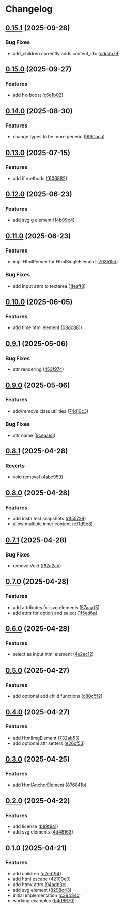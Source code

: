 # Changelog

## [0.15.1](https://github.com/renato145/fhtmx/compare/v0.15.0...v0.15.1) (2025-09-28)


### Bug Fixes

* add_children correctly adds content_idx ([cdddb79](https://github.com/renato145/fhtmx/commit/cdddb790322d338c70b15d09348e6b8d48efda4e))

## [0.15.0](https://github.com/renato145/fhtmx/compare/v0.14.0...v0.15.0) (2025-09-27)


### Features

* add hx-boost ([c6e1b02](https://github.com/renato145/fhtmx/commit/c6e1b02a77b08e2660b7b255713830e51ac5aa14))

## [0.14.0](https://github.com/renato145/fhtmx/compare/v0.13.0...v0.14.0) (2025-08-30)


### Features

* change types to be more generic ([9f90aca](https://github.com/renato145/fhtmx/commit/9f90acaf1f446d24e27ff69532f2785357139442))

## [0.13.0](https://github.com/renato145/fhtmx/compare/v0.12.0...v0.13.0) (2025-07-15)


### Features

* add if methods ([f606882](https://github.com/renato145/fhtmx/commit/f606882a17c1b2e89690b5af7113311218275fa5))

## [0.12.0](https://github.com/renato145/fhtmx/compare/v0.11.0...v0.12.0) (2025-06-23)


### Features

* add svg g element ([14b09c4](https://github.com/renato145/fhtmx/commit/14b09c402b91c467b6898a89a08b811ad030f5b7))

## [0.11.0](https://github.com/renato145/fhtmx/compare/v0.10.0...v0.11.0) (2025-06-23)


### Features

* impl HtmlRender for HtmlSingleElement ([703515d](https://github.com/renato145/fhtmx/commit/703515dc76b4c0be69885aa938da774d95f71b40))


### Bug Fixes

* add input attrs to textarea ([1feaff8](https://github.com/renato145/fhtmx/commit/1feaff8727f9bbaf036eaa919e8adea0d81c6f21))

## [0.10.0](https://github.com/renato145/fhtmx/compare/v0.9.1...v0.10.0) (2025-06-05)


### Features

* add time html element ([08dc881](https://github.com/renato145/fhtmx/commit/08dc881e95240b42fdc302dee9255a9215c79ab0))

## [0.9.1](https://github.com/renato145/fhtmx/compare/v0.9.0...v0.9.1) (2025-05-06)


### Bug Fixes

* attr rendering ([453f974](https://github.com/renato145/fhtmx/commit/453f97452fee428d0a751fc42dbfcc565f8614e7))

## [0.9.0](https://github.com/renato145/fhtmx/compare/v0.8.1...v0.9.0) (2025-05-06)


### Features

* add/remove class utilities ([74d10c3](https://github.com/renato145/fhtmx/commit/74d10c357d52dc998aa843f1ee076748630fbea3))


### Bug Fixes

* attr name ([9ceaae5](https://github.com/renato145/fhtmx/commit/9ceaae548aa1def606446e4c2b522bb746ce56c5))

## [0.8.1](https://github.com/renato145/fhtmx/compare/v0.8.0...v0.8.1) (2025-04-28)


### Reverts

* void removal ([4abc959](https://github.com/renato145/fhtmx/commit/4abc959e921613787d2c9fe7312c942ba35f46a7))

## [0.8.0](https://github.com/renato145/fhtmx/compare/v0.7.1...v0.8.0) (2025-04-28)


### Features

* add insta test snapshots ([df55738](https://github.com/renato145/fhtmx/commit/df557380ada179a945ecdfaefa98e613374a0934))
* allow multiple inner content ([e71d9e8](https://github.com/renato145/fhtmx/commit/e71d9e84b9990c32c4e97bf18e84522c0d4c3158))

## [0.7.1](https://github.com/renato145/fhtmx/compare/v0.7.0...v0.7.1) (2025-04-28)


### Bug Fixes

* remove Void ([f92a2ab](https://github.com/renato145/fhtmx/commit/f92a2ab4f0b533c8a68d0a503ce7df89bac5aa2c))

## [0.7.0](https://github.com/renato145/fhtmx/compare/v0.6.0...v0.7.0) (2025-04-28)


### Features

* add attributes for svg elements ([57aaaf5](https://github.com/renato145/fhtmx/commit/57aaaf58fabfaf715e7f9a93c12b838ce2a44f04))
* add attrs for option and select ([1f5ed6a](https://github.com/renato145/fhtmx/commit/1f5ed6a72317b4fc3d57622a068467aab2657a0f))

## [0.6.0](https://github.com/renato145/fhtmx/compare/v0.5.0...v0.6.0) (2025-04-28)


### Features

* select as input html element ([4e2ec12](https://github.com/renato145/fhtmx/commit/4e2ec12a529b2698a81ff57fe6ecef1da13efbf2))

## [0.5.0](https://github.com/renato145/fhtmx/compare/v0.4.0...v0.5.0) (2025-04-27)


### Features

* add optional add child functions ([c80c5f2](https://github.com/renato145/fhtmx/commit/c80c5f2ad4df0cc854164ec2fef749250178a47a))

## [0.4.0](https://github.com/renato145/fhtmx/compare/v0.3.0...v0.4.0) (2025-04-27)


### Features

* add HtmlImgElement ([732ab53](https://github.com/renato145/fhtmx/commit/732ab53d64628385cead61b663eb3b8e6daf849e))
* add optional attr setters ([e26cf53](https://github.com/renato145/fhtmx/commit/e26cf5345fa6f0867cf71d7028966a1782b20d73))

## [0.3.0](https://github.com/renato145/fhtmx/compare/v0.2.0...v0.3.0) (2025-04-25)


### Features

* add HtmlAnchorElement ([876841b](https://github.com/renato145/fhtmx/commit/876841becbc6d5adcf909c34ed9220aaf0e5556c))

## [0.2.0](https://github.com/renato145/fhtmx/compare/v0.1.0...v0.2.0) (2025-04-22)


### Features

* add license ([b89f9a1](https://github.com/renato145/fhtmx/commit/b89f9a111e9b0f100645aa60f81a4f5173d64e5f))
* add svg elements ([4d48163](https://github.com/renato145/fhtmx/commit/4d48163b233673942ec8e36a33419d1a22f6cfda))

## 0.1.0 (2025-04-21)


### Features

* add children ([c2edf94](https://github.com/renato145/fhtmx/commit/c2edf94bf90228e73a42bf9b5e41a1ebc78c8dd3))
* add html escape ([42100e0](https://github.com/renato145/fhtmx/commit/42100e023024f9cf405b5a127b2ca2efb8f22783))
* add htmx attrs ([94adb3c](https://github.com/renato145/fhtmx/commit/94adb3c1e50ef8c4a5d9d11d935ba8f1810af92a))
* add svg element ([8298c43](https://github.com/renato145/fhtmx/commit/8298c432cdf709123df518a6994b824c3a2c1e95))
* initial implementation ([c39434c](https://github.com/renato145/fhtmx/commit/c39434c8f5d9b15c95662fc52598c293798d8e6b))
* working examples ([b4d8670](https://github.com/renato145/fhtmx/commit/b4d86709a8d6f6f0a73e9f7ac19d66a1838b925b))

